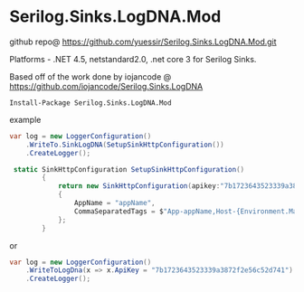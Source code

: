 # Serilog.Sinks.LogDNA.Mod
github repo@
https://github.com/yuessir/Serilog.Sinks.LogDNA.Mod.git

Platforms - .NET 4.5, netstandard2.0, .net core 3 for Serilog Sinks.

Based off of the work done by iojancode @ https://github.com/iojancode/Serilog.Sinks.LogDNA
```
Install-Package Serilog.Sinks.LogDNA.Mod
```

example
```c#
var log = new LoggerConfiguration()
    .WriteTo.SinkLogDNA(SetupSinkHttpConfiguration())
    .CreateLogger();

 static SinkHttpConfiguration SetupSinkHttpConfiguration()
        {
            return new SinkHttpConfiguration(apikey:"7b1723643523339a3872f2e56c52d741")
            {
                AppName = "appName",
                CommaSeparatedTags = $"App-appName,Host-{Environment.MachineName}"
            };
        }
```

or

```c#
var log = new LoggerConfiguration()
    .WriteToLogDna(x => x.ApiKey = "7b1723643523339a3872f2e56c52d741")
    .CreateLogger();

```
